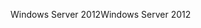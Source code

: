 <span data-ttu-id="09adc-101">Windows Server 2012</span><span class="sxs-lookup"><span data-stu-id="09adc-101">Windows Server 2012</span></span>